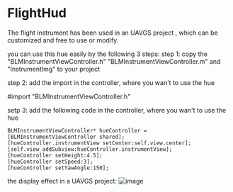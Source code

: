 # FlightHud
The flight instrument has been used in an UAVGS project , which can be customized and free to use or modify.

you can use this hue easily by the following 3 steps:
step 1:
copy the "BLMInstrumentViewController.h" "BLMInstrumentViewController.m" and "InstrumentImg" to your project

step 2:
add the import in the controller, where you wan't to use the hue
  
  #import "BLMInstrumentViewController.h"

setp 3:
add the following code in the controller, where you wan't to use the hue

    BLMInstrumentViewController* hueController = [BLMInstrumentViewController shared];
    [hueController.instrumentView setCenter:self.view.center];
    [self.view addSubview:hueController.instrumentView];
    [hueController setHeight:4.5];
    [hueController setSpeed:3];
    [hueController setYawAngle:150];
    
the display effect in a UAVGS project:
![image](https://github.com/weconquered/FlightHue/blob/master/effect_0.PNG)
